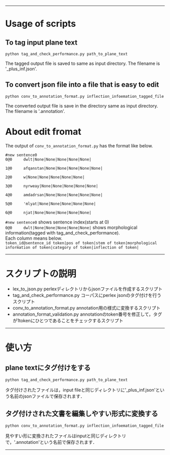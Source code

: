 - - -

# Usage of scripts

## To tag input plane text

````
python tag_and_check_performance.py path_to_plane_text
````


The tagged output file is saved to same as input directory. The filename is '\_plus\_inf.json'.

## To convert json file into a file that is easy to edit
````
python conv_to_annotation_format.py inflection_infoemation_tagged_file
````

The converted output file is save in the directory same as input directory. The filename is '.annotation'.

# About edit fromat
The output of `conv_to_annotation_format.py` has the format like below.

````
#new sentence0  
0@0     dwlt|None|None|None|None|None|

1@0     afqanstan|None|None|None|None|None|

2@0     w|None|None|None|None|None|

3@0     nyrweay|None|None|None|None|None|

4@0     amdadrsan|None|None|None|None|None|

5@0     'mlyat|None|None|None|None|None|

6@0     njat|None|None|None|None|None|
````

`#new sentence0` shows sentence index(starts at 0)  
`0@0     dwlt|None|None|None|None|None|` shows morphological information(tagged with  tag_and_check_performance).  
Each column means below.  
`token_id@sentence_id token|pos of token|stem of token|morphological information of token|category of token|inflection of token|`


- - -



# スクリプトの説明

* lex\_to\_json.py perlexディレクトリからjsonファイルを作成するスクリプト
* tag\_and\_check\_performance.py コーパスにperlex jsonのタグ付けを行うスクリプト
* conv\_to\_annotation\_format.py annotation用の様式に変換するスクリプト
* annotation\_format\_validation.py annotationのtoken番号を修正して，タグが1tokenにひとつであることをチェックするスクリプト

- - -

# 使い方

## plane textにタグ付けをする

````
python tag_and_check_performance.py path_to_plane_text
````

タグ付けされたファイルは，input fileと同じディレクトリに'\_plus\_inf.json'という名前のjsonファイルで保存されます．

## タグ付けされた文書を編集しやすい形式に変換する
````
python conv_to_annotation_format.py inflection_infoemation_tagged_file
````

見やすい形に変換されたファイルはinputと同じディレクトリで，'.annotation'という名前で保存されます．

- - -
